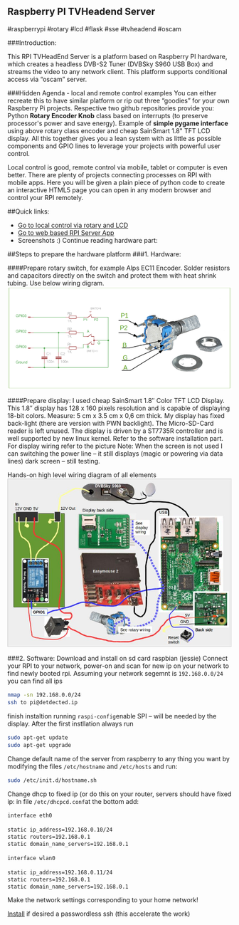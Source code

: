 ## Raspberry PI TVHeadend Server
\#raspberrypi #rotary #lcd #flask #sse #tvheadend #oscam


###Introduction:

This RPI TVHeadEnd Server is a platform based on Raspberry PI hardware, which creates a headless DVB-S2 Tuner (DVBSky S960 USB Box) and streams the video to any network client. This platform supports conditional access via “oscam” server.


###Hidden Agenda - local and remote control examples
You can either recreate this to have similar platform or rip out three  “goodies” for your own Raspberry Pi projects. Respective two github repositories provide you:
Python **Rotary Encoder Knob** class based on interrupts (to preserve processor's power and save energy). Example of **simple pygame interface** using above rotary class encoder and cheap  SainSmart 1.8" TFT LCD display. All this together gives you a lean system with as little as possible components and GPIO lines to leverage your projects with powerful user control. 

Local control is good, remote control via mobile, tablet or computer is even better. There are plenty of projects connecting processes on RPI with mobile apps. Here you will be given a plain piece of python code to create an interactive HTML5 page you can open in any modern browser and control your RPI remotely.

##Quick links:
- [Go to local control via rotary and LCD](https://github.com/petervflocke/rotaryencoder_rpi) 
- [Go to web based RPI Server App](https://github.com/petervflocke/flasksse_rpi) 
- Screenshots :)
Continue reading hardware part:


##Steps to prepare the hardware platform
###1. Hardware:

####Prepare rotary switch,
for example Alps EC11 Encoder. Solder resistors and capacitors directly on the switch and protect them with heat shrink tubing. Use below wiring digram.
![rotary switch](https://raw.githubusercontent.com/petervflocke/rpitvheadend/master/rotary-switch.png  "Rotary Switch")

####Prepare display:
I used cheap SainSmart 1.8″ Color TFT LCD Display. This 1.8″ display has 128 x 160 pixels resolution and is capable of displaying 18-bit colors. Measure: 5 cm x 3.5 cm x 0,6 cm thick.
My display has fixed back-light (there are version with PWN backlight).  The Micro-SD-Card reader is left unused.
The display is driven by a ST7735R controller and is well supported by new linux kernel. Refer to the software installation part.
For display wiring refer to the picture
Note: When the screen is not used I can switching the power line – it still displays (magic or powering via data lines) dark screen – still testing.

Hands-on high level wiring diagram of all elements
![High Level Wiring](https://raw.githubusercontent.com/petervflocke/rpitvheadend/master/highlewelwiring.jpg  "High Level Wiring")



###2. Software: Download and install on sd card raspbian (jessie)
Connect your RPI to your network, power-on  and scan for new ip on your network to find newly booted rpi. Assuming your network segemnt is `192.168.0.0/24` you can find all ips

```sh
nmap -sn 192.168.0.0/24
ssh to pi@detdected.ip
```
finish instaltion running `raspi-config`enable SPI – will be needed by the display. After the first instllation always run 
```sh
sudo apt-get update
sudo apt-get upgrade
```
Change default name of the server from raspberry to any thing you want by modifying the files `/etc/hostname` and `/etc/hosts` and run:
```sh
sudo /etc/init.d/hostname.sh
```
Change dhcp to fixed ip (or do this on your router, servers should have fixed ip: in file `/etc/dhcpcd.conf`at the bottom add:

```
interface eth0

static ip_address=192.168.0.10/24
static routers=192.168.0.1
static domain_name_servers=192.168.0.1

interface wlan0

static ip_address=192.168.0.11/24
static routers=192.168.0.1
static domain_name_servers=192.168.0.1
```
Make the network settings corresponding to your home network!

[Install](https://www.raspberrypi.org/documentation/remote-access/ssh/passwordless.md)  if desired a passwordless ssh (this accelerate the work)

